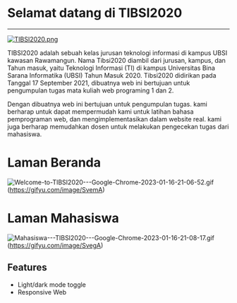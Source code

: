 # **Selamat datang di TIBSI2020**
---
[![TIBSI2020.png](https://i.postimg.cc/WzjBv8Cj/TIBSI2020.png)](https://postimg.cc/1nCC0GyY)

 TIBSI2020 adalah sebuah kelas jurusan teknologi informasi di kampus UBSI kawasan Rawamangun. Nama Tibsi2020 diambil dari jurusan, kampus, dan Tahun masuk, yaitu Teknologi Informasi (TI) di kampus Universitas Bina Sarana Informatika (UBSI) Tahun Masuk 2020. Tibsi2020 didirikan pada Tanggal 17 September 2021, dibuatnya web ini bertujuan untuk pengumpulan tugas mata kuliah web programing 1 dan 2.

 Dengan dibuatnya web ini bertujuan untuk pengumpulan tugas. kami berharap untuk dapat mempermudah kami untuk latihan bahasa pemprograman web, dan mengimplementasikan dalam website real. kami juga berharap memudahkan dosen untuk melakukan pengecekan tugas dari mahasiswa.
 
# Laman Beranda
![Welcome-to-TIBSI2020---Google-Chrome-2023-01-16-21-06-52.gif](https://s3.gifyu.com/images/Welcome-to-TIBSI2020---Google-Chrome-2023-01-16-21-06-52.gif)(https://gifyu.com/image/SvemA)

# Laman Mahasiswa
![Mahasiswa---TIBSI2020---Google-Chrome-2023-01-16-21-08-17.gif](https://s9.gifyu.com/images/Mahasiswa---TIBSI2020---Google-Chrome-2023-01-16-21-08-17.gif)(https://gifyu.com/image/SvegA)

## Features

- Light/dark mode toggle
- Responsive Web
